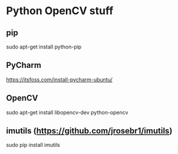# Python OpenCV stuff

## pip
sudo apt-get install python-pip

## PyCharm
https://itsfoss.com/install-pycharm-ubuntu/

## OpenCV
sudo apt-get install libopencv-dev python-opencv

## imutils (https://github.com/jrosebr1/imutils)
sudo pip install imutils

